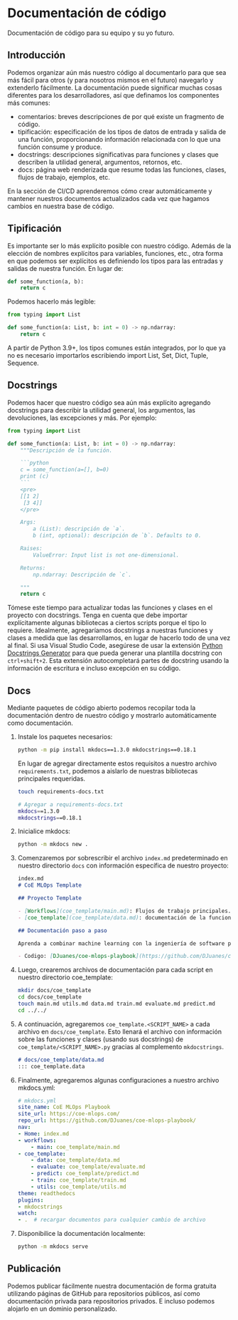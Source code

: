 # Documentación de código

Documentación de código para su equipo y su yo futuro.

## Introducción

Podemos organizar aún más nuestro código al documentarlo para que sea más fácil para otros (y para nosotros mismos en el futuro) navegarlo y extenderlo fácilmente.
La documentación puede significar muchas cosas diferentes para los desarrolladores, así que definamos los componentes más comunes:

* comentarios: breves descripciones de por qué existe un fragmento de código.
* tipificación: especificación de los tipos de datos de entrada y salida de una función, proporcionando información relacionada con lo que una función consume y produce.
* docstrings: descripciones significativas para funciones y clases que describen la utilidad general, argumentos, retornos, etc.
* docs: página web renderizada que resume todas las funciones, clases, flujos de trabajo, ejemplos, etc.

En la sección de CI/CD aprenderemos cómo crear automáticamente y mantener nuestros documentos actualizados cada vez que hagamos cambios en nuestra base de código.

## Tipificación

Es importante ser lo más explícito posible con nuestro código.
Además de la elección de nombres explícitos para variables, funciones, etc., otra forma en que podemos ser explícitos es definiendo los tipos para las entradas y salidas de nuestra función.
En lugar de:

```python
def some_function(a, b):
    return c
```

Podemos hacerlo más legible:

```python
from typing import List

def some_function(a: List, b: int = 0) -> np.ndarray:
    return c
```

A partir de Python 3.9+, los tipos comunes están integrados, por lo que ya no es necesario importarlos escribiendo import List, Set, Dict, Tuple, Sequence.

## Docstrings

Podemos hacer que nuestro código sea aún más explícito agregando docstrings para describir la utilidad general, los argumentos, las devoluciones, las excepciones y más. Por ejemplo:

```python
from typing import List

def some_function(a: List, b: int = 0) -> np.ndarray:
    """Descripción de la función.

    ```python
    c = some_function(a=[], b=0)
    print (c)
    ```
    <pre>
    [[1 2]
     [3 4]]
    </pre>

    Args:
        a (List): descripción de `a`.
        b (int, optional): descripción de `b`. Defaults to 0.

    Raises:
        ValueError: Input list is not one-dimensional.

    Returns:
        np.ndarray: Descripción de `c`.

    """
    return c
```

Tómese este tiempo para actualizar todas las funciones y clases en el proyecto con docstrings.
Tenga en cuenta que debe importar explícitamente algunas bibliotecas a ciertos scripts porque el tipo lo requiere.
Idealmente, agregaríamos docstrings a nuestras funciones y clases a medida que las desarrollamos, en lugar de hacerlo todo de una vez al final.
Si usa Visual Studio Code, asegúrese de usar la extensión [Python Docstrings Generator](https://marketplace.visualstudio.com/items?itemName=njpwerner.autodocstring)
para que pueda generar una plantilla docstring con `ctrl+shift+2`.
Esta extensión autocompletará partes de docstring usando la información de escritura e incluso excepción en su código.

## Docs

Mediante paquetes de código abierto podemos recopilar toda la documentación dentro de nuestro código y mostrarlo automáticamente como documentación.

1. Instale los paquetes necesarios:

    ```bash
    python -m pip install mkdocs==1.3.0 mkdocstrings==0.18.1
    ```

    En lugar de agregar directamente estos requisitos a nuestro archivo `requirements.txt`, podemos a aislarlo de nuestras bibliotecas principales requeridas.

    ```bash
    touch requirements-docs.txt
    ```

    ```bash
    # Agregar a requirements-docs.txt
    mkdocs==1.3.0
    mkdocstrings==0.18.1
    ```

2. Inicialice mkdocs:

    ```bash
    python -m mkdocs new .
    ```

3. Comenzaremos por sobrescribir el archivo `index.md` predeterminado en nuestro directorio `docs` con información específica de nuestro proyecto:

    ```markdown
    index.md
    # CoE MLOps Template

    ## Proyecto Template

    - [Workflows](coe_template/main.md): Flujos de trabajo principales.
    - [coe_template](coe_template/data.md): documentación de la funcionalidad.

    ## Documentación paso a paso

    Aprenda a combinar machine learning con la ingeniería de software para crear aplicaciones de nivel de producción.

    - Codigo: [DJuanes/coe-mlops-playbook](https://github.com/DJuanes/coe-mlops-playbook)
    ```

4. Luego, crearemos archivos de documentación para cada script en nuestro directorio coe_template:

    ```bash
    mkdir docs/coe_template
    cd docs/coe_template
    touch main.md utils.md data.md train.md evaluate.md predict.md
    cd ../../
    ```

5. A continuación, agregaremos `coe_template.<SCRIPT_NAME>` a cada archivo en `docs/coe_template`.
   Esto llenará el archivo con información sobre las funciones y clases (usando sus docstrings) de `coe_template/<SCRIPT_NAME>.py` gracias al complemento `mkdocstrings`.

    ```markdown
    # docs/coe_template/data.md
    ::: coe_template.data
    ```

6. Finalmente, agregaremos algunas configuraciones a nuestro archivo mkdocs.yml:

    ```yaml
    # mkdocs.yml
    site_name: CoE MLOps Playbook
    site_url: https://coe-mlops.com/
    repo_url: https://github.com/DJuanes/coe-mlops-playbook/
    nav:
    - Home: index.md
    - workflows:
        - main: coe_template/main.md
    - coe_template:
        - data: coe_template/data.md
        - evaluate: coe_template/evaluate.md
        - predict: coe_template/predict.md
        - train: coe_template/train.md
        - utils: coe_template/utils.md
    theme: readthedocs
    plugins:
    - mkdocstrings
    watch:
    - .  # recargar documentos para cualquier cambio de archivo
    ```

7. Disponibilice la documentación localmente:

    ```bash
    python -m mkdocs serve
    ```

## Publicación

Podemos publicar fácilmente nuestra documentación de forma gratuita utilizando páginas de GitHub para repositorios públicos, así como documentación privada para repositorios privados.
E incluso podemos alojarlo en un dominio personalizado.

